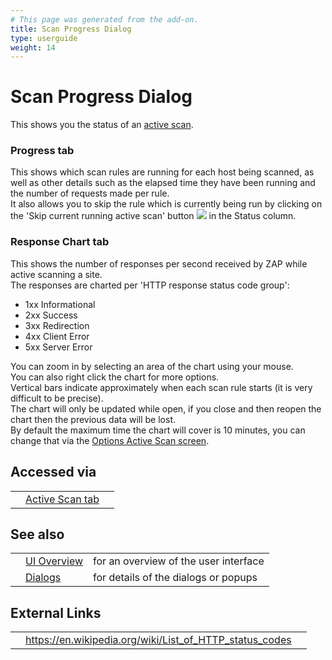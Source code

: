 ```yaml
---
# This page was generated from the add-on.
title: Scan Progress Dialog
type: userguide
weight: 14
---
```


# Scan Progress Dialog

This shows you the status of an [active scan](/docs/desktop/start/features/ascan/).  

### Progress tab

This shows which scan rules are running for each host being scanned, as well as other details such as the elapsed time they have been running and the number of requests made per rule.  
It also allows you to skip the rule which is currently being run by clicking on the 'Skip current running active scan' button ![](/docs/desktop/images/10/137.png) in the Status column.

### Response Chart tab

This shows the number of responses per second received by ZAP while active scanning a site.  
The responses are charted per 'HTTP response status code group':

* 1xx Informational
* 2xx Success
* 3xx Redirection
* 4xx Client Error
* 5xx Server Error

You can zoom in by selecting an area of the chart using your mouse.  
You can also right click the chart for more options.  
Vertical bars indicate approximately when each scan rule starts (it is very difficult to be precise).  
The chart will only be updated while open, if you close and then reopen the chart then the previous data will be lost.  
By default the maximum time the chart will cover is 10 minutes, you can change that via the [Options Active Scan screen](/docs/desktop/ui/dialogs/options/ascan/).

## Accessed via

|   |                                                 |   |
|---|-------------------------------------------------|---|
|   | [Active Scan tab](/docs/desktop/ui/tabs/ascan/) |   |

## See also

|   |                                      |                                       |
|---|--------------------------------------|---------------------------------------|
|   | [UI Overview](/docs/desktop/ui/)     | for an overview of the user interface |
|   | [Dialogs](/docs/desktop/ui/dialogs/) | for details of the dialogs or popups  |

## External Links

|   |                                                           |   |
|---|-----------------------------------------------------------|---|
|   | <https://en.wikipedia.org/wiki/List_of_HTTP_status_codes> |   |
